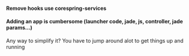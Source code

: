 
#### Remove hooks use corespring-services

#### Adding an app is cumbersome (launcher code, jade, js, controller, jade params...) 

Any way to simplify it? You have to jump around alot to get things up and running